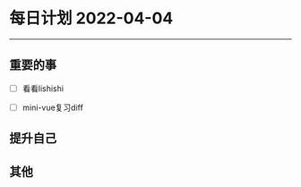 #  每日计划 2022-04-04
---
## 重要的事
- [ ]  看看lishishi
- [ ]  mini-vue复习diff




## 提升自己
  
  



## 其他








